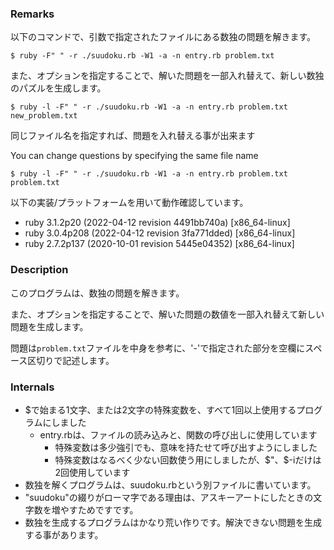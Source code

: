 ### Remarks

以下のコマンドで、引数で指定されたファイルにある数独の問題を解きます。

```
$ ruby -F" " -r ./suudoku.rb -W1 -a -n entry.rb problem.txt
```

また、オプションを指定することで、解いた問題を一部入れ替えて、新しい数独のパズルを生成します。

```
$ ruby -l -F" " -r ./suudoku.rb -W1 -a -n entry.rb problem.txt new_problem.txt
```

同じファイル名を指定すれば、問題を入れ替える事が出来ます

You can change questions by specifying the same file name

```
$ ruby -l -F" " -r ./suudoku.rb -W1 -a -n entry.rb problem.txt problem.txt
```

以下の実装/プラットフォームを用いて動作確認しています。

* ruby 3.1.2p20 (2022-04-12 revision 4491bb740a) [x86_64-linux]
* ruby 3.0.4p208 (2022-04-12 revision 3fa771dded) [x86_64-linux]
* ruby 2.7.2p137 (2020-10-01 revision 5445e04352) [x86_64-linux]

### Description

このプログラムは、数独の問題を解きます。

また、オプションを指定することで、解いた問題の数値を一部入れ替えて新しい問題を生成します。

問題は`problem.txt`ファイルを中身を参考に、'-'で指定された部分を空欄にスペース区切りで記述します。

### Internals

* $で始まる1文字、または2文字の特殊変数を、すべて1回以上使用するプログラムにしました
  - entry.rbは、ファイルの読み込みと、関数の呼び出しに使用しています
	- 特殊変数は多少強引でも、意味を持たせて呼び出すようにしました
	- 特殊変数はなるべく少ない回数使う用にしましたが、$"、$-iだけは2回使用しています
* 数独を解くプログラムは、suudoku.rbという別ファイルに書いています。
* "suudoku"の綴りがローマ字である理由は、アスキーアートにしたときの文字数を増やすためですです。
* 数独を生成するプログラムはかなり荒い作りです。解決できない問題を生成する事があります。